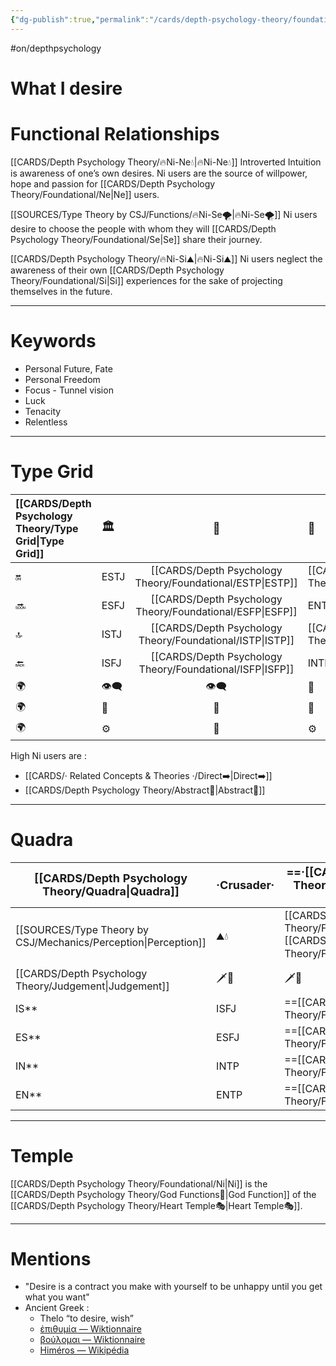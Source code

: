 ```yaml
---
{"dg-publish":true,"permalink":"/cards/depth-psychology-theory/foundational/ni/","created":"2022-12-27T21:20:33.776+01:00","updated":"2023-05-23T16:34:17.855+02:00"}
---
```


#on/depthpsychology 

# What I desire

# Functional Relationships 

[[CARDS/Depth Psychology Theory/🔥Ni-Ne💧\|🔥Ni-Ne💧]]
Introverted Intuition is awareness of one’s own desires. Ni users are the source of willpower, hope and passion for [[CARDS/Depth Psychology Theory/Foundational/Ne\|Ne]] users.  

[[SOURCES/Type Theory by CSJ/Functions/🔥Ni-Se🌪️\|🔥Ni-Se🌪️]] 
Ni users desire to choose the people with whom they will [[CARDS/Depth Psychology Theory/Foundational/Se\|Se]] share their journey. 

[[CARDS/Depth Psychology Theory/🔥Ni-Si⛰️\|🔥Ni-Si⛰️]]
Ni users neglect the awareness of their own [[CARDS/Depth Psychology Theory/Foundational/Si\|Si]] experiences for the sake of projecting themselves in the future. 

---
# Keywords
- Personal Future, Fate
- Personal Freedom 
- Focus - Tunnel vision
- Luck
- Tenacity
- Relentless
---
# Type Grid
| [[CARDS/Depth Psychology Theory/Type Grid\|Type Grid]]         | <font size="4"> 🏛️</font> | <font size="4"> 🧰</font> | <font size="4"> 🔮</font> | <font size="4"> 🦄</font> | 💬 |💬| 💬 |
|:--------------------- |:------------------------- |:-------------------------:|:------------------------------------------------ |:------------------------- |:--------------------------- |:--------------------------- |:--------------------------- |
| 🔛                    | ESTJ                      |           [[CARDS/Depth Psychology Theory/Foundational/ESTP\|ESTP]]            | [[CARDS/Depth Psychology Theory/Foundational/ENTJ\|ENTJ]]                                             | ENFJ                      | ➡️                          | 👋                          | 🏆                          |
| 🔜                    | ESFJ                      |    [[CARDS/Depth Psychology Theory/Foundational/ESFP\|ESFP]] |ENTP                                   | ENFP                      | ↪️                          | 👋                          | 🏃‍♂️                       |
| 🔝    | ISTJ                      |           [[CARDS/Depth Psychology Theory/Foundational/ISTP\|ISTP]]            | [[CARDS/Depth Psychology Theory/Foundational/INTJ\|INTJ]]| [[CARDS/Depth Psychology Theory/Foundational/INFJ\|INFJ]]| 🧘‍♂️ | 🏃‍♂️ | 🔙 | 
| 🔙                    | ISFJ        |           [[CARDS/Depth Psychology Theory/Foundational/ISFP\|ISFP]]            | INTP                                             | INFP                      | ↪️                          | 🧘‍♂️                       | 🏆                          |
|🌍 | 👁️‍🗨️                     |           👁️‍🗨️           | 🧲                                               | 🧲                        |                             |                             |                             |
| 🌍 | 🐜                        |            🦊             | 🦊                                               | 🐜                        |                             |                             |                             |
|🌍| ⚙️                        |            👀             | ⚙️                                               | 👀                        |                             |                             |                             |
High Ni users are : 
- [[CARDS/· Related Concepts & Theories ·/Direct➡️\|Direct➡️]] 
- [[CARDS/Depth Psychology Theory/Abstract🧲\|Abstract🧲]] 
---
# Quadra
| <font size="4"> [[CARDS/Depth Psychology Theory/Quadra\|Quadra]]</font>| <font size="4"> ·Crusader·</font> | <font size="4"> ==·[[CARDS/Depth Psychology Theory/Templar🌠⚕️\|Templar🌠⚕️]]·==</font> | <font size="4"> ==·[[CARDS/Depth Psychology Theory/Wayfarer🌠⚖️\|Wayfarer🌠⚖️]]·==</font> | <font size="4"> ·Philosopher·</font> |
| -------------- | ------------------------- | ------------------------ | ------------------------ | ------------------------- |
| [[SOURCES/Type Theory by CSJ/Mechanics/Perception\|Perception]] |⛰️💧    | [[CARDS/Depth Psychology Theory/Foundational/Ni\|🔥]][[CARDS/Depth Psychology Theory/Foundational/Se\|🌪️]] | [[CARDS/Depth Psychology Theory/Foundational/Ni\|🔥]][[CARDS/Depth Psychology Theory/Foundational/Se\|🌪️]] | ⛰️💧    |
| [[CARDS/Depth Psychology Theory/Judgement\|Judgement]]  | 🗡️💉|🗡️💉 |🧭🏹  | 🧭🏹    |
| IS**             | ISFJ               | ==[[CARDS/Depth Psychology Theory/Foundational/ISTP\|ISTP]]==                 | ==[[CARDS/Depth Psychology Theory/Foundational/ISFP\|ISFP]]==                 |ISTJ                |
| ES**             |ESFJ                | ==[[CARDS/Depth Psychology Theory/Foundational/ESTP\|ESTP]]==                 | ==[[CARDS/Depth Psychology Theory/Foundational/ESFP\|ESFP]]==                 |ESTJ             |
| IN**             |INTP             | ==[[CARDS/Depth Psychology Theory/Foundational/INFJ\|INFJ]]==                 | ==[[CARDS/Depth Psychology Theory/Foundational/INTJ\|INTJ]]==                 |INFP             |
| EN**             |ENTP               | ==[[CARDS/Depth Psychology Theory/Foundational/ENFJ\|ENFJ]]==                 | ==[[CARDS/Depth Psychology Theory/Foundational/ENTJ\|ENTJ]]==                 |ENFP             |

---
# Temple 
[[CARDS/Depth Psychology Theory/Foundational/Ni\|Ni]] is the [[CARDS/Depth Psychology Theory/God Functions🙏\|God Function]] of the [[CARDS/Depth Psychology Theory/Heart Temple🎭\|Heart Temple🎭]]. 

--- 
# Mentions 
- "Desire is a contract you make with yourself to be unhappy until you get what you want"
- Ancient Greek : 
	- Thelo “to desire, wish”
	- [ἐπιθυμία — Wiktionnaire](https://fr.wiktionary.org/wiki/%E1%BC%90%CF%80%CE%B9%CE%B8%CF%85%CE%BC%CE%AF%CE%B1) 
	- [βούλομαι — Wiktionnaire](https://fr.wiktionary.org/wiki/%CE%B2%CE%BF%CF%8D%CE%BB%CE%BF%CE%BC%CE%B1%CE%B9)
	- [Himéros — Wikipédia](https://fr.wikipedia.org/wiki/Him%C3%A9ros)



